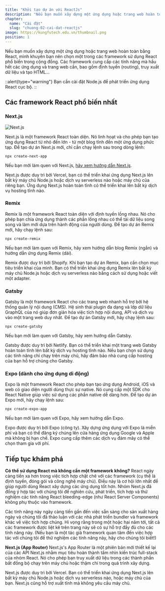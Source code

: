 ```yaml
---
title: "Khởi tạo dự án với ReactJs"
description: "Nếu bạn muốn xây dựng một ứng dụng hoặc trang web hoàn toàn bằng React, chúng tôi đề xuất bạn nên chọn một trong các framework sử dụng React phổ biến trong cộng đồng"
chapter:
  name: "Cài đặt"
  slug: "chuong-02-cai-dat-reactjs"
image: https://kungfutech.edu.vn/thumbnail.png
position: 1
---
```


Nếu bạn muốn xây dựng một ứng dụng hoặc trang web hoàn toàn bằng React, mình khuyên bạn nên chọn một trong các framework sử dụng React phổ biến trong cộng đồng. Các framework cung cấp các tính năng mà hầu hết các ứng dụng và trang web cần, bao gồm định tuyến (routing), truy xuất dữ liệu và tạo HTML...

::alert{type="warning"}
Bạn cần cài đặt Node.js để phát triển ứng dụng React cục bộ.
::

## Các framework React phổ biến nhất

### Next.js

![Next.js](https://github.com/techmely/hoc-lap-trinh/assets/29374426/1068a801-b2f7-49d3-b121-b49798837846)

Next.js là một framework React toàn diện. Nó linh hoạt và cho phép bạn tạo ứng dụng React từ nhỏ đến lớn - từ một blog tĩnh đến một ứng dụng phức tạp. Để tạo dự án Next.js mới, chỉ cần chạy lệnh sau trong dòng lệnh:

```shell
npx create-next-app
```

Nếu bạn mới làm quen với Next.js, [hãy xem hướng dẫn Next.js](https://nextjs.org/).

Next.js được duy trì bởi Vercel, bạn có thể triển khai ứng dụng Next.js lên bất kỳ máy chủ Node.js hoặc dịch vụ serverless nào hoặc máy chủ của riêng bạn. Ứng dụng Next.js hoàn toàn tĩnh có thể triển khai lên bất kỳ dịch vụ hosting tĩnh nào.

### Remix

Remix là một framework React toàn diện với định tuyến lồng nhau. Nó cho phép bạn chia ứng dụng thành các phần lồng nhau có thể tải dữ liệu song song và làm mới dựa trên hành động của người dùng. Để tạo dự án Remix mới, hãy chạy lệnh sau:

```shell
npx create-remix
```

Nếu bạn mới làm quen với Remix, hãy xem hướng dẫn blog Remix (ngắn) và hướng dẫn ứng dụng Remix (dài).

Remix được duy trì bởi Shopify. Khi bạn tạo dự án Remix, bạn cần chọn mục tiêu triển khai của mình. Bạn có thể triển khai ứng dụng Remix lên bất kỳ máy chủ Node.js hoặc dịch vụ serverless nào bằng cách sử dụng hoặc viết một adapter.

### Gatsby

Gatsby là một framework React cho các trang web nhanh hỗ trợ bởi hệ thống quản lý nội dung (CMS). Hệ sinh thái plugin đa dạng và lớp dữ liệu GraphQL của nó giúp đơn giản hóa việc tích hợp nội dung, API và dịch vụ vào một trang web duy nhất. Để tạo dự án Gatsby mới, hãy chạy lệnh sau:

```shell
npx create-gatsby
```

Nếu bạn mới làm quen với Gatsby, hãy xem hướng dẫn Gatsby.

Gatsby được duy trì bởi Netlify. Bạn có thể triển khai một trang web Gatsby hoàn toàn tĩnh lên bất kỳ dịch vụ hosting tĩnh nào. Nếu bạn chọn sử dụng các tính năng chỉ chạy trên máy chủ, hãy đảm bảo nhà cung cấp hosting của bạn hỗ trợ chúng cho Gatsby.

### Expo (dành cho ứng dụng di động)

Expo là một framework React cho phép bạn tạo ứng dụng Android, iOS và web có giao diện người dùng thực sự native. Nó cung cấp một SDK cho React Native giúp việc sử dụng các phần native dễ dàng hơn. Để tạo dự án Expo mới, hãy chạy lệnh sau:

```shell
npx create-expo-app
```

Nếu bạn mới làm quen với Expo, hãy xem hướng dẫn Expo.

Expo được duy trì bởi Expo (công ty). Xây dựng ứng dụng với Expo là miễn phí và bạn có thể đăng ký chúng lên cửa hàng ứng dụng Google và Apple mà không bị hạn chế. Expo cung cấp thêm các dịch vụ đám mây có thể chọn tham gia với phí.

## Tiếp tục khám phá

**Có thể sử dụng React mà không cần một framework không?**
React ngày càng tiến xa hơn trong việc tích hợp chặt chẽ với các framework (cụ thể là định tuyến, đóng gói và công nghệ máy chủ). Điều này là cơ hội lớn nhất để giúp người dùng React xây dựng các ứng dụng tốt hơn. Nhóm Next.js đã đồng ý hợp tác với chúng tôi để nghiên cứu, phát triển, tích hợp và thử nghiệm các tính năng React bleeding-edge (như React Server Components) không phụ thuộc vào framework.

Các tính năng này ngày càng tiến gần đến việc sẵn sàng cho sản xuất hàng ngày và chúng tôi đã thảo luận với các nhà phát triển bundler và framework khác về việc tích hợp chúng. Hi vọng rằng trong một hoặc hai năm tới, tất cả các framework được liệt kê trên trang này sẽ có sự hỗ trợ đầy đủ cho các tính năng này. (Nếu bạn là một tác giả framework quan tâm đến việc hợp tác với chúng tôi để thử nghiệm các tính năng này, hãy cho chúng tôi biết!)

**Next.js (App Router)**
Next.js's App Router là một phiên bản mới thiết kế lại của các API Next.js nhằm mục tiêu hoàn thành tầm nhìn kiến trúc full-stack của nhóm React. Nó cho phép bạn truy xuất dữ liệu trong các thành phần bất đồng bộ chạy trên máy chủ hoặc thậm chí trong quá trình xây dựng.

Next.js được duy trì bởi Vercel. Bạn có thể triển khai ứng dụng Next.js lên bất kỳ máy chủ Node.js hoặc dịch vụ serverless nào, hoặc máy chủ của bạn. Next.js cũng hỗ trợ xuất tĩnh mà không yêu cầu máy chủ.
